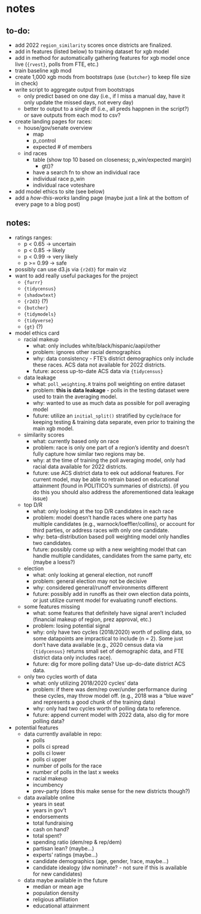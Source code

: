 notes
================

## to-do:

-   add 2022 `region_similarity` scores once districts are finalized.
-   add in features (listed below) to training dataset for xgb model
-   add in method for automatically gathering features for xgb model
    once live (`{rvest}`, polls from FTE, etc.)
-   train baseline xgb mod
-   create 1,000 xgb mods from bootstraps (use `{butcher}` to keep file
    size in check)
-   write script to aggregate output from bootstraps
    -   only predict based on one day (i.e., if I miss a manual day,
        have it only update the missed days, not every day)
    -   better to output to a single df (i.e., all preds happnen in the
        script?) or save outputs from each mod to csv?
-   create landing pages for races:
    -   house/gov/senate overview
        -   map
        -   p\_control
        -   expected \# of members
    -   ind races
        -   table (show top 10 based on closeness; p\_win/expected
            margin)
            -   gt()?
        -   have a search fn to show an individual race
        -   individual race p\_win
        -   individual race voteshare
-   add model ethics to site (see below)
-   add a *how-this-works* landing page (maybe just a link at the bottom
    of every page to a blog post)

## notes:

-   ratings ranges:
    -   p &lt; 0.65 -&gt; uncertain
    -   p &lt; 0.85 -&gt; likely
    -   p &lt; 0.99 -&gt; very likely
    -   p &gt;= 0.99 -&gt; safe
-   possibly can use d3.js via `{r2d3}` for main viz
-   want to add really useful packages for the project
    -   `{furrr}`
    -   `{tidycensus}`
    -   `{shadowtext}`
    -   `{r2d3}` (?)
    -   `{butcher}`
    -   `{tidymodels}`
    -   `{tidyverse}`
    -   `{gt}` (?)
-   model ethics card
    -   racial makeup
        -   what: only includes white/black/hispanic/aapi/other
        -   problem: ignores other racial demographics
        -   why: data consistency - FTE’s district demographics only
            include these races. ACS data not available for 2022
            districts.
        -   future: access up-to-date ACS data via `{tidycensus}`
    -   data leakage
        -   what: `poll_weighting.R` trains poll weighting on entire
            dataset
        -   problem: **this is data leakage** - polls in the testing
            dataset were used to train the averaging model.
        -   why: wanted to use as much data as possible for poll
            averaging model
        -   future: utilize an `initial_split()` stratified by
            cycle/race for keeping testing & training data separate,
            even prior to training the main xgb model.
    -   similarity scores
        -   what: currently based only on race
        -   problem: race is only one part of a region’s identity and
            doesn’t fully capture how similar two regions may be.
        -   why: at the time of training the poll averaging model, only
            had racial data available for 2022 districts.
        -   future: use ACS district data to eek out addional features.
            For current model, may be able to retrain based on
            educational attainment (found in POLITICO’s summaries of
            districts). (if you do this you should also address the
            aforementioned data leakage issue)
    -   top D/R
        -   what: only looking at the top D/R candidates in each race
        -   problem: model doesn’t handle races where one party has
            multiple candidates (e.g., warnock/loeffler/collins), or
            account for third parties, or address races with only one
            candidate.
        -   why: beta-distribution based poll weighting model only
            handles two candidates.
        -   future: possibly come up with a new weighting model that can
            handle multiple candidates, candidates from the same party,
            etc (maybe a loess?)
    -   election
        -   what: only looking at general election, not runoff
        -   problem: general election may not be decisive
        -   why: considered general/runoff environments different
        -   future: possibly add in runoffs as their own election data
            points, or just utilize current model for evaluating runoff
            elections.
    -   some features missing
        -   what: some features that definitely have signal aren’t
            included (financial makeup of region, prez approval, etc.)
        -   problem: losing potential signal
        -   why: only have two cycles (2018/2020) worth of polling data,
            so some datapoints are impractical to include (n = 2). Some
            just don’t have data available (e.g., 2020 census data via
            `{tidycensus}` returns small set of demographic data, and
            FTE district data only includes race).
        -   future: dig for more polling data? Use up-do-date district
            ACS data.
    -   only two cycles worth of data
        -   what: only utilizing 2018/2020 cycles’ data
        -   problem: if there was dem/rep over/under performance during
            these cycles, may throw model off. (e.g., 2018 was a “blue
            wave” and represents a good chunk of the training data)
        -   why: only had two cycles worth of polling data to reference.
        -   future: append current model with 2022 data, also dig for
            more polling data?
-   potential features
    -   data currently available in repo:
        -   polls
        -   polls ci spread
        -   polls ci lower
        -   polls ci upper
        -   number of polls for the race
        -   number of polls in the last x weeks
        -   racial makeup
        -   incumbency
        -   prev-party (does this make sense for the new districts
            though?)
    -   data available online
        -   years in seat
        -   years in gov’t
        -   endorsements
        -   total fundraising
        -   cash on hand?
        -   total spent?
        -   spending ratio (dem/rep & rep/dem)
        -   partisan lean? (maybe…)
        -   experts’ ratings (maybe…)
        -   candidate demographics (age, gender, !race, maybe…)
        -   candidate idealogy (dw nominate? - not sure if this is
            available for new candidates)
    -   data maybe available in the future
        -   median or mean age
        -   population density
        -   religious affiliation
        -   educational attainment
